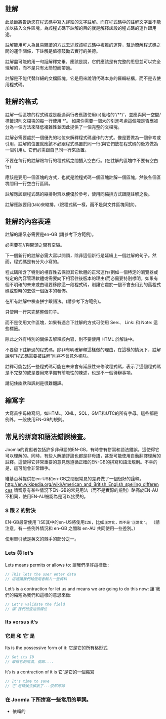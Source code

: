 ## 註解

此章節將告訴您在程式碼中寫入詳細的文字註解。而在程式碼中的註解文字並不能加以插入文件區塊。為該程式碼下註解的目的就是解釋該段的程式碼的運作跟用途。

註解能用可人為且易閱讀的方式去述敘該程式碼中複雜的運算，幫助瞭解程式碼之間的運作關係，下註解是值德鼓勵去實行的美德。

註解盡可能的用一句話解釋完畢，應該是說，它們應該是有完整的思思並可以完全理解的，而不是只有太簡短而帶過。

註解是不能代替詳細的文檔區塊。它是用來說明代碼本身的羅輯結構，而不是去使用程式碼。

## 註解的格式

註解一個區塊的程式碼或是超過兩行者應該使用(c)風格的'/**/'，並應與同一空間/標籤規則文檔塊的每一行使用'*'。 如果你需要一個大的引進考慮這個塊是否應被分為一個方法來降低複雜性並因此提供了一個完整的文檔塊。

註解必需要處於一個優先的地位來解釋程式碼運作的方式。像是要做為一個參考或引用，註解的位置就應該不必跟程式碼置於同一行(與它們放在程式碼的後方做為一個引用)。它們必需跟自己同一行來放置。

不要在每行的註解跟每行的程式碼之間插入空白行。(在註解的區塊中不要有空白行)

應該是要用一個區塊的方式，也就是說程式碼一個區塊註解一個區塊，然後各個區塊間用一行空白行區隔。

註解應該跟程式碼的縮排對齊以便優於參考，使用同縮排方式跟隨註解之後。

註解應該要用(tab)來縮排。(跟程式碼一樣，而不是與文件區塊同排)。

## 註解的內容表達

註解的語系必需要是en-GB (請參考下方範例)。

必需要在//與開頭之間有空隔。

下一個新行的註解必需大寫以開頭，除非這個新行是延續上一個註解的句子。然而，程式碼是有分大小寫的。

程式碼所含了特別的相容性去保證其它軟體的正常運作(例如一個特定的瀏覽器或特定的內容管理軟體或需要向下相容往後版本的理由)而必需要特別標明。如果有個不明確的未來或由理要移除這一段程式碼，則讓它處於一個不會去用到的舊程式碼或暫時的去做一個版本的發佈。

在所有註解中檢查拼字跟語法。(請參考下方範例)。

只使用一行來完整整個句子。

而不是使用文件區塊，如果有適合下註解的方式可使用 See:、 Link: 和 Note: 這些標籤。

除此之外有特別的關係去解釋該內容，則不要使用 HTML 於解註中。

不要留下註解過的程式碼，除非有明確解釋這樣做的理由，在這樣的情況下，註解說明“程式碼需要被註解”則將不會意外移除。

註釋可能包括一些程式碼可能在未來會有延展性來修改程式碼，表示了這個程式碼是不完整的或是要用來準備有前瞻性的陳述，也是不一個待辦事項。

請記住幽默和諷剌是很難翻譯。

## 縮寫字

大寫首字母縮寫詞，如HTML，XML，SQL，GMT和UTC的所有字母。這些都是例外，一般使用EN-GB的規則。

## 常見的拼寫和語法錯誤檢查。

Joomla的貢獻者包括許多非母語的EN-GB，有時會有拼寫和語法錯誤，這使得它可以理解的。同時，有些人解讀評論也都是非母語，甚至可能使用自動翻譯理解的註釋。這使得它非常重要的意見應遵循正確的EN-GB的拼寫和語法規則。不幸的是，這可能會非常棘手。

維基百科提供在en-US和en-GB之間很常見的差異做了一個很好的詮釋。http://en.wikipedia.org/wiki/American_and_British_English_spelling_differences 請留意有某些情況下EN-GB的常見用法（而不是實際的規則）略高於EN-AU不相同，使用EN-AU被認為是可以接受的。

### S 跟 Z 的對決

EN-GB最常使用``ISE其中的en-US將使用`IZE`，比如`正常化，而不是'正常化'`。 （請注意，有一些例外情況和 en-GB 之間和 en-AU 共同使用一些差別。）

使用單引號是英文的棘手的部分之一。

### Lets 與 let’s

Lets means permits or allows to:
讓我們準許這樣做 :

```php
// This lets the user enter data
// 這裡讓我們給使用者輸入一些資料
```

Let’s is a contraction for let us and means we are going to do this now:
讓`我們的縮短為我們和這樣的意思來做:

```php
// Let's validate the field
// 讓`我們檢查這個欄位
```

### Its versus it’s
### 它是 和 它`是

Its is the possessive form of it:
它是它的所有格形式

```php
// Get its ID
// 取得它的唉滴，俊郎....
```

It’s is a contraction of it is
它`是它的一個縮寫

```php
// It's time to save
// 它`是時候去解救了...俊郎郎郎
```

### 在 Joomla 下所拼寫一些常用的單詞。

-   依賴的


